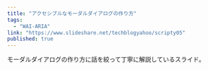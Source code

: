 ```yaml
---
title: "アクセシブルなモーダルダイアログの作り方"
tags:
  - "WAI-ARIA"
link: "https://www.slideshare.net/techblogyahoo/scripty05"
published: true
---
```


モーダルダイアログの作り方に話を絞って丁寧に解説しているスライド。
